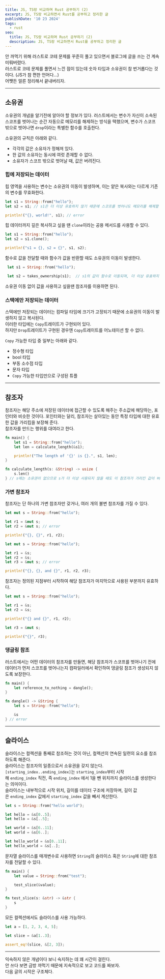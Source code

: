 ```yaml
---
title: JS, TS랑 비교하며 Rust 공부하기 (2)
excerpt: JS, TS랑 비교하면서 Rust를 공부하고 정리한 글
publishDate: '10 23 2024'
tags:
  - rust
seo:
  title: JS, TS랑 비교하며 Rust 공부하기 (2)
  description: JS, TS랑 비교하면서 Rust를 공부하고 정리한 글
---
```


안 까먹기 위해 러스트로 코테 문제를 꾸준히 풀고 있으면서 블로그에 글을 쓰는 건 계속 미뤄버렸다.  
러스트로 코테 문제를 풀면서 느낀 점이 있는데 숫자 타입과 소유권이 참 번거롭다는 것이다. (JS가 참 편한 언어다...)  
어쨋든 얼른 정리해서 끝내버리자.

---

## 소유권

소유권의 개념을 알기전에 알아야 할 정보가 있다. 러스트에서는 변수가 자신이 소속된 스코프를 벗어나는 순간 자동으로 메모리를 해제하는 방식을 택했으며, 변수가 스코프 밖으로 벗어나면 `drop`이라는 특별한 함수를 호출한다.

소유권의 규칙은 아래와 같다.

- 각각의 값은 소유자가 정해져 있다.
- 한 값의 소유자는 동시에 여럿 존재할 수 없다.
- 소유자가 스코프 밖으로 벗어날 때, 값은 버려진다.

### 힙에 저장되는 데이터

힙 영역을 사용하는 변수는 소유권의 이동이 발생하며, 이는 얕은 복사와는 다르게 기존의 변수를 무효화한다.

```rust
let s1 = String::from("hello");
let s2 = s1; // s1은 더 이상 유효하지 않기 때문에 스코프를 벗어나도 메모리를 해제할 필요가 없다.

println!("{}, world!", s1); // error
```

힙 데이터까지 깊은 복사하고 싶을 땐 `clone`이라는 공용 메서드를 사용할 수 있다.

```rust
let s1 = String::from("hello");
let s2 = s1.clone();

println!("s1 = {}, s2 = {}", s1, s2);
```

함수로 값을 전달할 때와 함수가 값을 반환할 때도 소유권의 이동이 발생한다.

```rust
 let s1 = String::from("hello");

 let s2 = takes_ownership(s1);  // s1의 값이 함수로 이동되며, 더 이상 유효하지 않다.
```

소유권 이동 없이 값을 사용하고 싶을땐 참조자를 이용하면 된다.

### 스택에만 저장되는 데이터

스택에만 저장되는 데이터는 컴파일 타임에 크기가 고정되기 때문에 소유권의 이동이 발생하지 않고 복사된다.  
이러한 타입에는 `Copy`트레이트가 구현되어 있다.  
하지만 `Drop`트레이트가 구현된 경우엔 `Copy`트레이트를 어노테이션 할 수 없다.

`Copy` 가능한 타입 중 일부는 아래와 같다.

- 정수형 타입
- bool 타입
- 부동 소수점 타입
- 문자 타입
- `Copy` 가능한 타입만으로 구성된 튜플

---

## 참조자

참조자는 해당 주소에 저장된 데이터에 접근할 수 있도록 해주는 주소값에 해당하는, 포인터와 비슷한 것이다. 포인터와는 달리, 참조자는 살아있는 동안 특정 타입에 대한 유효한 값을 가리킴을 보장해 준다.  
참조자를 만드는 행위를 대여라고 한다.

```rust
fn main() {
    let s1 = String::from("hello");
    let len = calculate_length(&s1);

    println!("The length of '{}' is {}.", s1, len);
}

fn calculate_length(s: &String) -> usize {
    s.len()
} // s에는 소유권이 없으므로 s가 더 이상 사용되지 않을 때도 이 참조자가 가리킨 값이 버려지지 않는다.
```

### 가변 참조자

참조자는 단 하나의 가변 참조자만 갖거나, 여러 개의 불변 참조자를 가질 수 있다.

```rust
let mut s = String::from("hello");

let r1 = &mut s;
let r2 = &mut s; // error

println!("{}, {}", r1, r2);
```

```rust
let mut s = String::from("hello");

let r1 = &s;
let r2 = &s;
let r3 = &mut s; // error

println!("{}, {}, and {}", r1, r2, r3);
```

참조자는 정의된 지점부터 시작하여 해당 참조자가 마지막으로 사용된 부분까지 유효하다.

```rust
let mut s = String::from("hello");

let r1 = &s;
let r2 = &s;

println!("{} and {}", r1, r2);

let r3 = &mut s;

println!("{}", r3);
```

### 댕글링 참조

러스트에서는 어떤 데이터의 참조자를 만들면, 해당 참조자가 스코프를 벗어나기 전에 데이터가 먼저 스코프를 벗어나는지 컴파일러에서 확인하여 댕글링 참조가 생성되지 않도록 보장한다.

```rust
fn main() {
    let reference_to_nothing = dangle();
}

fn dangle() -> &String {
    let s = String::from("hello");

    &s
} // error
```

---

## 슬라이스

슬라이스는 컬렉션을 통째로 참조하는 것이 아닌, 컬렉션의 연속된 일련의 요소를 참조하도록 해준다.  
슬라이스는 참조자의 일종으로서 소유권을 갖지 않는다.  
`[starting_index..ending_index]`는 `starting_index`부터 시작해 `ending_index` 직전, 즉 `ending_index` 에서 1을 뺀 위치까지 슬라이스를 생성한다는 의미이다.  
슬라이스는 내부적으로 시작 위치, 길이를 데이터 구조에 저장하며, 길이 값은 `ending_index` 값에서 `starting_index` 값을 빼서 계산한다.

```rust
let s = String::from("hello world");

let hello = &s[0..5];
let hello = &s[..5]; 

let world = &s[6..11];
let world = &s[6..];

let hello_world = &s[0..11];
let hello_world = &s[..];
```

문자열 슬라이스를 매개변수로 사용하면 `String`의 슬라이스 혹은 `String`에 대한 참조자를 전달할 수 있다.

```rust
fn main() {
    let value = String::from("test");

    test_slice(&value);
}

fn test_slice(s: &str) -> &str {
    s
}
```

모든 컬렉션에서도 슬라이스를 사용 가능하다.

```rust
let a = [1, 2, 3, 4, 5];

let slice = &a[1..3];

assert_eq!(slice, &[2, 3]);
```

---

익숙하지 않은 개념이다 보니 숙지하는 데 꽤 시간이 걸린다.  
안 쓰다 보면 금방 까먹기 때문에 지속적으로 보고 코드를 짜보자.  
다음 글의 시작은 구조체다.
